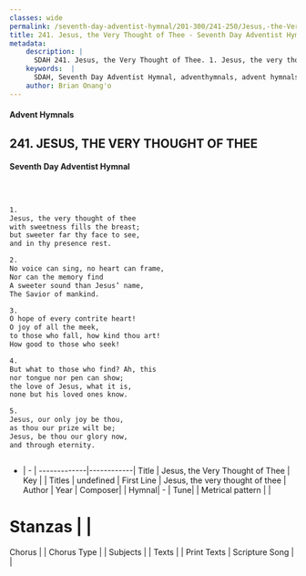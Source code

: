 ```yaml
---
classes: wide
permalink: /seventh-day-adventist-hymnal/201-300/241-250/Jesus,-the-Very-Thought-of-Thee/
title: 241. Jesus, the Very Thought of Thee - Seventh Day Adventist Hymnal
metadata:
    description: |
      SDAH 241. Jesus, the Very Thought of Thee. 1. Jesus, the very thought of thee with sweetness fills the breast; but sweeter far thy face to see, and in thy presence rest.
    keywords:  |
      SDAH, Seventh Day Adventist Hymnal, adventhymnals, advent hymnals, Jesus, the Very Thought of Thee, Jesus, the very thought of thee 
    author: Brian Onang'o
---
```


#### Advent Hymnals
## 241. JESUS, THE VERY THOUGHT OF THEE
#### Seventh Day Adventist Hymnal

```txt



1.
Jesus, the very thought of thee
with sweetness fills the breast;
but sweeter far thy face to see,
and in thy presence rest.

2.
No voice can sing, no heart can frame,
Nor can the memory find
A sweeter sound than Jesus’ name,
The Savior of mankind.

3.
O hope of every contrite heart!
O joy of all the meek,
to those who fall, how kind thou art!
How good to those who seek!

4.
But what to those who find? Ah, this
nor tongue nor pen can show;
the love of Jesus, what it is,
none but his loved ones know.

5.
Jesus, our only joy be thou,
as thou our prize wilt be;
Jesus, be thou our glory now,
and through eternity.



```

- |   -  |
-------------|------------|
Title | Jesus, the Very Thought of Thee |
Key |  |
Titles | undefined |
First Line | Jesus, the very thought of thee |
Author | 
Year | 
Composer|  |
Hymnal|  - |
Tune|  |
Metrical pattern | |
# Stanzas |  |
Chorus |  |
Chorus Type |  |
Subjects |  |
Texts |  |
Print Texts | 
Scripture Song |  |
  
